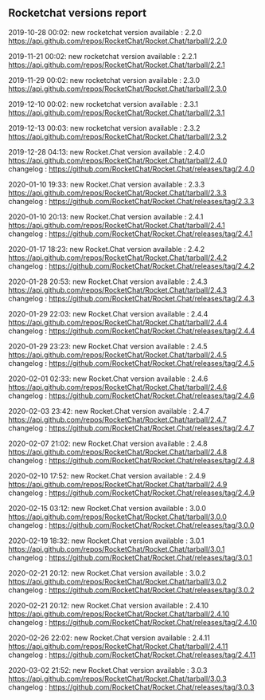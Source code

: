 ## Rocketchat versions report

2019-10-28 00:02: new rocketchat version available : 2.2.0 https://api.github.com/repos/RocketChat/Rocket.Chat/tarball/2.2.0

2019-11-21 00:02: new rocketchat version available : 2.2.1 https://api.github.com/repos/RocketChat/Rocket.Chat/tarball/2.2.1

2019-11-29 00:02: new rocketchat version available : 2.3.0 https://api.github.com/repos/RocketChat/Rocket.Chat/tarball/2.3.0

2019-12-10 00:02: new rocketchat version available : 2.3.1 https://api.github.com/repos/RocketChat/Rocket.Chat/tarball/2.3.1

2019-12-13 00:03: new rocketchat version available : 2.3.2 https://api.github.com/repos/RocketChat/Rocket.Chat/tarball/2.3.2

2019-12-28 04:13: new Rocket.Chat version available : 2.4.0 https://api.github.com/repos/RocketChat/Rocket.Chat/tarball/2.4.0 changelog : https://github.com/RocketChat/Rocket.Chat/releases/tag/2.4.0


2020-01-10 19:33: new Rocket.Chat version available : 2.3.3 https://api.github.com/repos/RocketChat/Rocket.Chat/tarball/2.3.3 changelog : https://github.com/RocketChat/Rocket.Chat/releases/tag/2.3.3

2020-01-10 20:13: new Rocket.Chat version available : 2.4.1 https://api.github.com/repos/RocketChat/Rocket.Chat/tarball/2.4.1 changelog : https://github.com/RocketChat/Rocket.Chat/releases/tag/2.4.1

2020-01-17 18:23: new Rocket.Chat version available : 2.4.2 https://api.github.com/repos/RocketChat/Rocket.Chat/tarball/2.4.2 changelog : https://github.com/RocketChat/Rocket.Chat/releases/tag/2.4.2

2020-01-28 20:53: new Rocket.Chat version available : 2.4.3 https://api.github.com/repos/RocketChat/Rocket.Chat/tarball/2.4.3 changelog : https://github.com/RocketChat/Rocket.Chat/releases/tag/2.4.3

2020-01-29 22:03: new Rocket.Chat version available : 2.4.4 https://api.github.com/repos/RocketChat/Rocket.Chat/tarball/2.4.4 changelog : https://github.com/RocketChat/Rocket.Chat/releases/tag/2.4.4

2020-01-29 23:23: new Rocket.Chat version available : 2.4.5 https://api.github.com/repos/RocketChat/Rocket.Chat/tarball/2.4.5 changelog : https://github.com/RocketChat/Rocket.Chat/releases/tag/2.4.5

2020-02-01 02:33: new Rocket.Chat version available : 2.4.6 https://api.github.com/repos/RocketChat/Rocket.Chat/tarball/2.4.6 changelog : https://github.com/RocketChat/Rocket.Chat/releases/tag/2.4.6

2020-02-03 23:42: new Rocket.Chat version available : 2.4.7 https://api.github.com/repos/RocketChat/Rocket.Chat/tarball/2.4.7 changelog : https://github.com/RocketChat/Rocket.Chat/releases/tag/2.4.7

2020-02-07 21:02: new Rocket.Chat version available : 2.4.8 https://api.github.com/repos/RocketChat/Rocket.Chat/tarball/2.4.8 changelog : https://github.com/RocketChat/Rocket.Chat/releases/tag/2.4.8

2020-02-10 17:52: new Rocket.Chat version available : 2.4.9 https://api.github.com/repos/RocketChat/Rocket.Chat/tarball/2.4.9 changelog : https://github.com/RocketChat/Rocket.Chat/releases/tag/2.4.9

2020-02-15 03:12: new Rocket.Chat version available : 3.0.0 https://api.github.com/repos/RocketChat/Rocket.Chat/tarball/3.0.0 changelog : https://github.com/RocketChat/Rocket.Chat/releases/tag/3.0.0

2020-02-19 18:32: new Rocket.Chat version available : 3.0.1 https://api.github.com/repos/RocketChat/Rocket.Chat/tarball/3.0.1 changelog : https://github.com/RocketChat/Rocket.Chat/releases/tag/3.0.1

2020-02-21 20:12: new Rocket.Chat version available : 3.0.2 https://api.github.com/repos/RocketChat/Rocket.Chat/tarball/3.0.2 changelog : https://github.com/RocketChat/Rocket.Chat/releases/tag/3.0.2

2020-02-21 20:12: new Rocket.Chat version available : 2.4.10 https://api.github.com/repos/RocketChat/Rocket.Chat/tarball/2.4.10 changelog : https://github.com/RocketChat/Rocket.Chat/releases/tag/2.4.10

2020-02-26 22:02: new Rocket.Chat version available : 2.4.11 https://api.github.com/repos/RocketChat/Rocket.Chat/tarball/2.4.11 changelog : https://github.com/RocketChat/Rocket.Chat/releases/tag/2.4.11

2020-03-02 21:52: new Rocket.Chat version available : 3.0.3 https://api.github.com/repos/RocketChat/Rocket.Chat/tarball/3.0.3 changelog : https://github.com/RocketChat/Rocket.Chat/releases/tag/3.0.3

